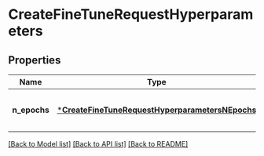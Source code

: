 # CreateFineTuneRequestHyperparameters


## Properties
Name | Type | Description | Notes
------------ | ------------- | ------------- | -------------
**n_epochs** | [***CreateFineTuneRequestHyperparametersNEpochs**](CreateFineTuneRequestHyperparametersNEpochs.md) |  | [optional] [default to nothing]


[[Back to Model list]](../README.md#models) [[Back to API list]](../README.md#api-endpoints) [[Back to README]](../README.md)



